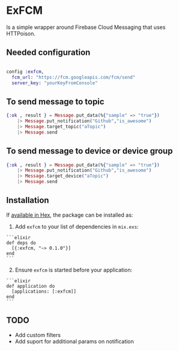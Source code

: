# ExFCM

Is a simple wrapper around Firebase Cloud Messaging that uses HTTPoison.

## Needed configuration

```elixir

config :exfcm,
  fcm_url: "https://fcm.googleapis.com/fcm/send"
  server_key: "yourKeyFromConsole"

```

## To send message to topic

```elixir
{:ok , result } = Message.put_data(%{"sample" => "true"})
    |> Message.put_notification("Github","is_awesome")
    |> Message.target_topic("aTopic")
    |> Message.send
```

## To send message to device or device group

```elixir
{:ok , result } = Message.put_data(%{"sample" => "true"})
    |> Message.put_notification("Github","is_awesome")
    |> Message.target_device("aTopic")
    |> Message.send
```

## Installation

If [available in Hex](https://hex.pm/packages/exfcm), the package can be installed as:

  1. Add `exfcm` to your list of dependencies in `mix.exs`:

    ```elixir
    def deps do
      [{:exfcm, "~> 0.1.0"}]
    end
    ```

  2. Ensure `exfcm` is started before your application:

    ```elixir
    def application do
      [applications: [:exfcm]]
    end
    ```
## TODO

* Add custom filters
* Add suport for additional params on notification
